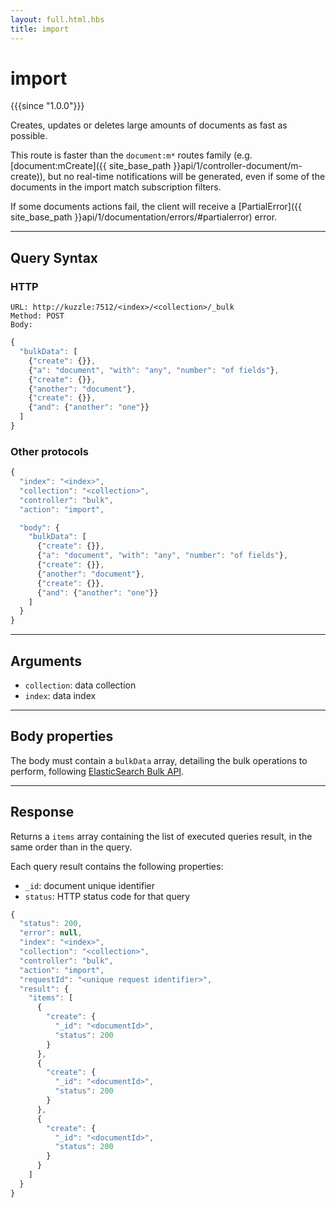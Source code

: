 ```yaml
---
layout: full.html.hbs
title: import
---
```


# import

{{{since "1.0.0"}}}

Creates, updates or deletes large amounts of documents as fast as possible.

This route is faster than the `document:m*` routes family (e.g. [document:mCreate]({{ site_base_path }}api/1/controller-document/m-create)), but no real-time notifications will be generated, even if some of the documents in the import match subscription filters.

If some documents actions fail, the client will receive a [PartialError]({{ site_base_path }}api/1/documentation/errors/#partialerror) error.

---

## Query Syntax

### HTTP

```http
URL: http://kuzzle:7512/<index>/<collection>/_bulk
Method: POST  
Body:
```

```js
{
  "bulkData": [
    {"create": {}},
    {"a": "document", "with": "any", "number": "of fields"},
    {"create": {}},
    {"another": "document"},
    {"create": {}},
    {"and": {"another": "one"}}
  ]
}
```

### Other protocols

```js
{
  "index": "<index>",
  "collection": "<collection>",
  "controller": "bulk",
  "action": "import",

  "body": {
    "bulkData": [
      {"create": {}},
      {"a": "document", "with": "any", "number": "of fields"},
      {"create": {}},
      {"another": "document"},
      {"create": {}},
      {"and": {"another": "one"}}
    ]
  }
}
```

---

## Arguments

* `collection`: data collection
* `index`: data index

---

## Body properties

The body must contain a `bulkData` array, detailing the bulk operations to perform, following [ElasticSearch Bulk API](https://www.elastic.co/guide/en/elasticsearch/reference/5.6/docs-bulk.html).

---

## Response

Returns a `items` array containing the list of executed queries result, in the same order than in the query.

Each query result contains the following properties:

* `_id`: document unique identifier
* `status`: HTTP status code for that query

```javascript
{
  "status": 200,
  "error": null,
  "index": "<index>",
  "collection": "<collection>",
  "controller": "bulk",
  "action": "import",
  "requestId": "<unique request identifier>",
  "result": {
    "items": [
      {
        "create": {
          "_id": "<documentId>",
          "status": 200
        }
      },
      {
        "create": {
          "_id": "<documentId>",
          "status": 200
        }
      },
      {
        "create": {
          "_id": "<documentId>",
          "status": 200
        }
      }
    ]
  }
}
```
